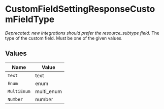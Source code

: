 # CustomFieldSettingResponseCustomFieldType

*Deprecated: new integrations should prefer the resource_subtype field.* The type of the custom field. Must be one of the given values.



## Values

| Name        | Value       |
| ----------- | ----------- |
| `Text`      | text        |
| `Enum`      | enum        |
| `MultiEnum` | multi_enum  |
| `Number`    | number      |